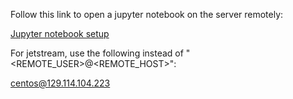 Follow this link to open a jupyter notebook on the server remotely:

[Jupyter notebook setup](https://docs.anaconda.com/anaconda/user-guide/tasks/remote-jupyter-notebook/)


For jetstream, use the following instead of "<REMOTE_USER>@<REMOTE_HOST>":

centos@129.114.104.223
